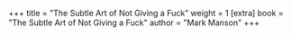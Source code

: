 +++
title = "The Subtle Art of Not Giving a Fuck"
weight = 1
[extra]
book = "The Subtle Art of Not Giving a Fuck"
author = "Mark Manson"
+++
